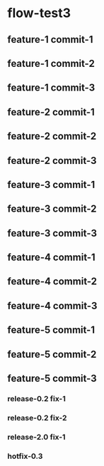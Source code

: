 # flow-test3

## feature-1 commit-1
## feature-1 commit-2
## feature-1 commit-3

## feature-2 commit-1
## feature-2 commit-2
## feature-2 commit-3

## feature-3 commit-1
## feature-3 commit-2
## feature-3 commit-3

## feature-4 commit-1
## feature-4 commit-2
## feature-4 commit-3

## feature-5 commit-1
## feature-5 commit-2
## feature-5 commit-3

### release-0.2 fix-1
### release-0.2 fix-2

### release-2.0 fix-1

### hotfix-0.3
